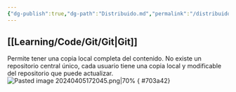 ```yaml
---
{"dg-publish":true,"dg-path":"Distribuido.md","permalink":"/distribuido/","hide":true,"created":"2024-03-14T13:58","updated":"2024-04-12T19:44"}
---
```


## [[Learning/Code/Git/Git\|Git]]
Permite tener una copia local completa del contenido. No existe un repositorio central único, cada usuario tiene una copia local y modificable del repositorio que puede actualizar.![Pasted image 20240405172045.png|70%](/img/user/Engine/Attachments/Pasted%20image%2020240405172045.png)
{ #703a42}
